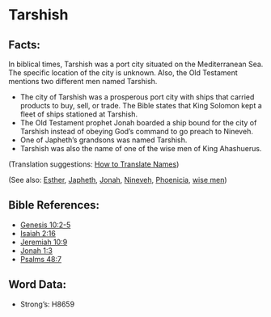 # Tarshish

## Facts:

In biblical times, Tarshish was a port city situated on the Mediterranean Sea. The specific location of the city is unknown. Also, the Old Testament mentions two different men named Tarshish.

* The city of Tarshish was a prosperous port city with ships that carried products to buy, sell, or trade. The Bible states that King Solomon kept a fleet of ships stationed at Tarshish.
* The Old Testament prophet Jonah boarded a ship bound for the city of Tarshish instead of obeying God’s command to go preach to Nineveh.
* One of Japheth’s grandsons was named Tarshish.
* Tarshish was also the name of one of the wise men of King Ahashuerus.

(Translation suggestions: [How to Translate Names](rc://en/ta/man/translate/translate-names))

(See also: [Esther](../names/esther.md), [Japheth](../names/japheth.md), [Jonah](../names/jonah.md), [Nineveh](../names/nineveh.md), [Phoenicia](../names/phonecia.md), [wise men](../other/wisemen.md))

## Bible References:

* [Genesis 10:2-5](rc://en/tn/help/gen/10/02)
* [Isaiah 2:16](rc://en/tn/help/isa/02/16)
* [Jeremiah 10:9](rc://en/tn/help/jer/10/09)
* [Jonah 1:3](rc://en/tn/help/jon/01/03)
* [Psalms 48:7](rc://en/tn/help/psa/048/07)

## Word Data:

* Strong’s: H8659
